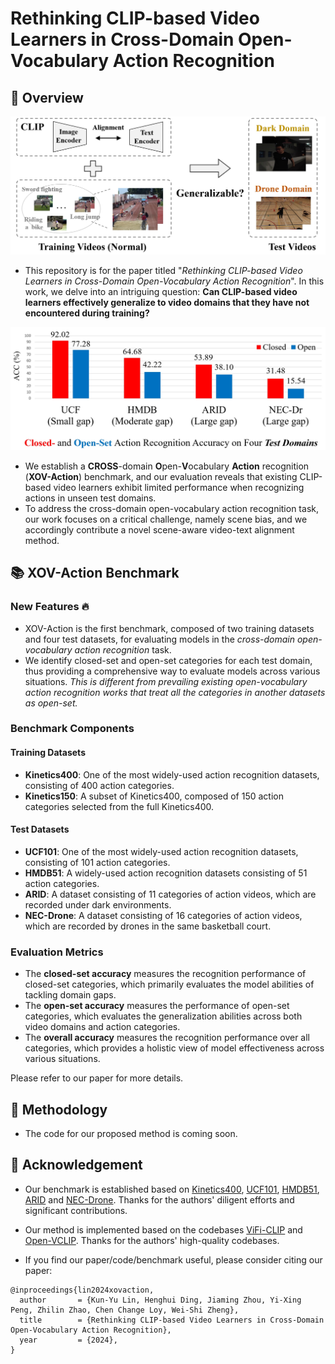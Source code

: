 # Rethinking CLIP-based Video Learners in Cross-Domain Open-Vocabulary Action Recognition

## 🌈 Overview

![alt text](xovaction_setting.png)
<!-- https://github.com/KunyuLin/XOV-Action/blob/main/xovaction_setting.png?raw=true -->

- This repository is for the paper titled "*Rethinking CLIP-based Video Learners in Cross-Domain Open-Vocabulary Action Recognition*". 
In this work, we delve into an intriguing question: **Can CLIP-based video learners effectively generalize to video domains that they have not encountered during training?** 

![alt text](xovaction_results.png)
<!-- https://github.com/KunyuLin/XOV-Action/blob/main/xovaction_results.png?raw=true -->

- We establish a **CROSS**-domain **O**pen-**V**ocabulary **Action** recognition (**XOV-Action**) benchmark, and our evaluation reveals that existing CLIP-based video learners exhibit limited performance when recognizing actions in unseen test domains.
- To address the cross-domain open-vocabulary action recognition task, our work focuses on a critical challenge, namely scene bias, and we accordingly contribute a novel scene-aware video-text alignment method. 

## 📚 XOV-Action Benchmark
### New Features 🔥
- XOV-Action is the first benchmark, composed of two training datasets and four test datasets, for evaluating models in the *cross-domain open-vocabulary action recognition* task. 
- We identify closed-set and open-set categories for each test domain, thus providing a comprehensive way to evaluate models across various situations. *This is  different from prevailing existing open-vocabulary action recognition works that treat all the categories in another datasets as open-set.* 

### Benchmark Components
#### Training Datasets 
- **Kinetics400**: One of the most widely-used action recognition datasets, consisting of 400 action categories.
- **Kinetics150**: A subset of Kinetics400, composed of 150 action categories selected from the full Kinetics400.
#### Test Datasets
- **UCF101**: One of the most widely-used action recognition datasets, consisting of 101 action categories.
- **HMDB51**: A widely-used action recognition datasets consisting of 51 action categories.
- **ARID**: A dataset consisting of 11 categories of action videos, which are recorded under dark environments.
- **NEC-Drone**: A dataset consisting of 16 categories of action videos, which are recorded by drones in the same basketball court. 

### Evaluation Metrics
- The **closed-set accuracy** measures the recognition performance of closed-set categories, which primarily evaluates the model abilities of tackling domain gaps.
- The **open-set accuracy** measures the performance of open-set categories, which evaluates the generalization abilities across both video domains and action categories.
- The **overall accuracy** measures the recognition performance over all categories, which provides a holistic view of model effectiveness across various situations.

Please refer to our paper for more details. 

## 🚀 Methodology
- The code for our proposed method is coming soon. 

## 📌 Acknowledgement 
- Our benchmark is established based on [Kinetics400](https://arxiv.org/abs/1705.06950), [UCF101](https://www.crcv.ucf.edu/data/UCF101.php), [HMDB51](https://serre-lab.clps.brown.edu/resource/hmdb-a-large-human-motion-database/), [ARID](https://xuyu0010.github.io/arid.html) and [NEC-Drone](https://www.nec-labs.com/research/media-analytics/projects/unsupervised-semi-supervised-domain-adaptation-for-action-recognition-from-drones/). Thanks for the authors' diligent efforts and significant contributions. 

- Our method is implemented based on the codebases [ViFi-CLIP](https://github.com/muzairkhattak/ViFi-CLIP) and [Open-VCLIP](https://github.com/wengzejia1/Open-VCLIP). Thanks for the authors' high-quality codebases. 

- If you find our paper/code/benchmark useful, please consider citing our paper:
```
@inproceedings{lin2024xovaction,
  author       = {Kun-Yu Lin, Henghui Ding, Jiaming Zhou, Yi-Xing Peng, Zhilin Zhao, Chen Change Loy, Wei-Shi Zheng},
  title        = {Rethinking CLIP-based Video Learners in Cross-Domain Open-Vocabulary Action Recognition},
  year         = {2024},
}
```
